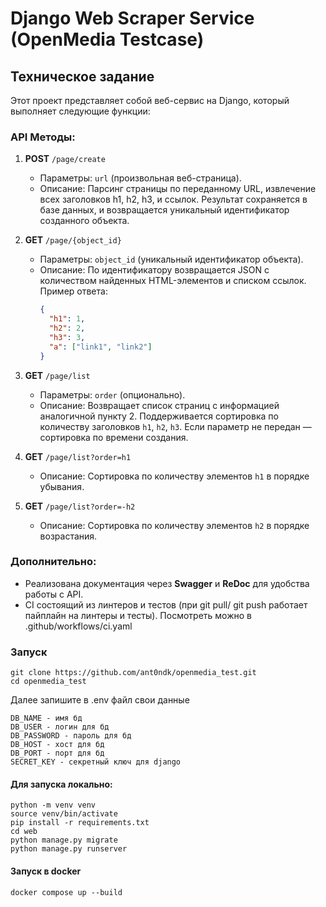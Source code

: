 # Django Web Scraper Service  (OpenMedia Testcase)

## Техническое задание

Этот проект представляет собой веб-сервис на Django, который выполняет следующие функции:

### API Методы:

1. **POST** `/page/create`
   - Параметры: `url` (произвольная веб-страница).
   - Описание: Парсинг страницы по переданному URL, извлечение всех заголовков h1, h2, h3, и ссылок. Результат сохраняется в базе данных, и возвращается уникальный идентификатор созданного объекта.

2. **GET** `/page/{object_id}`
   - Параметры: `object_id` (уникальный идентификатор объекта).
   - Описание: По идентификатору возвращается JSON с количеством найденных HTML-элементов и списком ссылок. Пример ответа:
     ```json
     {
       "h1": 1,
       "h2": 2,
       "h3": 3,
       "a": ["link1", "link2"]
     }
     ```

3. **GET** `/page/list`
   - Параметры: `order` (опционально).
   - Описание: Возвращает список страниц с информацией аналогичной пункту 2. Поддерживается сортировка по количеству заголовков `h1`, `h2`, `h3`. Если параметр не передан — сортировка по времени создания.

4. **GET** `/page/list?order=h1`
   - Описание: Сортировка по количеству элементов `h1` в порядке убывания.

5. **GET** `/page/list?order=-h2`
   - Описание: Сортировка по количеству элементов `h2` в порядке возрастания.

### Дополнительно:
- Реализована документация через **Swagger** и **ReDoc** для удобства работы с API.
- CI состоящий из линтеров и тестов (при git pull/ git push работает пайплайн на линтеры и тесты). Посмотреть можно в .github/workflows/ci.yaml


### Запуск
```
git clone https://github.com/ant0ndk/openmedia_test.git
cd openmedia_test
```

Далее запишите в .env файл свои данные
```
DB_NAME - имя бд
DB_USER - логин для бд
DB_PASSWORD - пароль для бд
DB_HOST - хост для бд
DB_PORT - порт для бд
SECRET_KEY - секретный ключ для django
```

#### Для запуска локально:
```
python -m venv venv
source venv/bin/activate
pip install -r requirements.txt
cd web
python manage.py migrate
python manage.py runserver
```

#### Запуск в docker
```
docker compose up --build
```